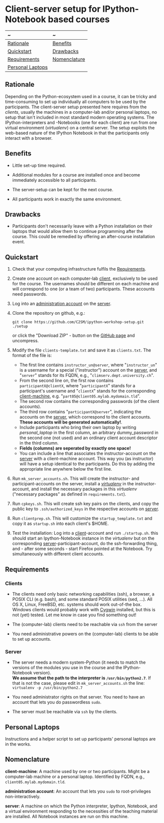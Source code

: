 Client-server setup for IPython-Notebook based courses
======================================================
  ~                                     | ~                                            
:-----------------------------------------|:--------------------------------------------
 <a href="#rationale">Rationale</a>       |  <a href="#benefits">Benefits</a>           
 <a href="#quickstart">Quickstart</a>     |  <a href="#drawbacks">Drawbacks</a>         
 <a href="#requirements">Requirements</a> |   <a href="#nomenclature">Nomenclature</a>  
 <a href="#personal-laptops">Personal Laptops</a>|                                    



Rationale
---------

Depending on the Python-ecosystem used in a course, it can be tricky
and time-consuming to set up individually all computers to be used by
the participants. The client-server setup presented here requires from
the *clients*, usually the machines in a computer-lab and/or personal
laptops, no setup that isn't included in most standard modern
operating systems. The IPython-interpreters and -Notebooks (one for
each client) are run from one virtual environment (*virtualenv*) on a
central server. The setup exploits the web-based nature of the IPython
Notebook in that the participants only interact with a browser.

Benefits
--------

+ Little set-up time required.

+ Additional modules for a course are installed once and become
  immediately accessible to all participants.

+ The server-setup can be kept for the next course.

+ All participants work in exactly the same environment.

Drawbacks
---------

+ Participants don't necessarily leave with a Python installation on
  their laptops that would allow them to continue programming after
  the course. This could be remedied by offering an after-course
  installation event.

    

Quickstart
----------

1. Check that your computing infrastructure fulfils the [Requirements](#requirements).

2. Create one account on each computer-lab [client](#client-m),
   exclusively to be used for the course. The usernames should be
   different on each machine and will correspond to one (or a team of
   two) participants. These accounts need passwords.
   
3. Log into an [administration account](#admin-acc) on the [server](#server).

4. Clone the repository on github, e.g.:   

	``` {.bash}
	git clone https://github.com/C2SM/ipython-workshop-setup.git ./setup
    ```

	or click the "Download ZIP" - button on the
    [GitHub page](https://github.com/C2SM/ipython-workshop-setup) and
    uncompress.

5. Modify the file `clients-template.txt` and save it as `clients.txt`. The format of the file is:

	+ The first line contains `instructor_un@server`, where
      "`instructor_un`" is a username for a special ("instructor")
      account on the [server](#server), and "`server`" stands for its
      FQDN, e.g., "`climserv.dept.university.ch`".
    + From the second line on, the first row contains
      `participantX@clientX`, where "`participantX`" stands for a
      participant's username and "`clientX`" stands for the
      corresponding [client-machine](#client-m),
      e.g. "`part05@client05.mylab.mydomain.tld`".
	+ The second row contains the corresponding passwords (of the client accounts).
	+ The third row contains "`participantX@server`", indicating the
      accounts on the [server](#server), which correspond to the
      client accounts. **These accounts will be generated automatically!**.
	+ Include participants who bring their own laptop by writing
	  *personal_laptop* in the first column, an arbitrary dummy_password
	  in the second one (not used) and an ordinary client account
	  descriptor in the third column.
	+ **Fields (columns) are seperated by exactly one space!**
	+ You can include a line that associates the instructor-account on
      the [server](#server) with a client-machine account. This way you (as
      instructor) will have a setup identical to the participants. Do
      this by adding the appropriate line anywhere below the first
      line.

6. Run `mk_server_accounts.sh`. This will create the instructor- and
   participant-accounts on the server, install a
   [*virtualenv*](https://virtualenv.pypa.io/en/latest/) in the
   instructor-account, and install the necessary packages in this
   *virtualenv* ("necessary packages" as defined in
   `requirements.txt`).

7. Run `cpkeys.sh`. This will create ssh key pairs on the clients, and
   copy the public key to `.ssh/authorized_keys` in the respective
   accounts on [server](#server).

8. Run `clientprep.sh`. This will customize the `startup_template.txt`
   and copy it as `startup.sh` into each client's $HOME.

9. Test the installation: Log into a [client](#client-m)-account and
   run `./startup.sh`. this should start an Ipython-Notebook instance
   in the *virtualenv* but on the corresponding
   [server](#server)-participant-account, do the ssh-forwarding thing,
   and - after some seconds - start Firefox pointed at the
   Notebook. Try simultaneously with different client accounts.



Requirements
------------

### Clients

+ The clients need only basic networking capabilities (ssh), a
    browser, a POSIX CLI (e.g. bash), and some standard POSIX
    utilities (sed, ...). All OS X, Linux, FreeBSD, etc. systems
    should work out-of-the box. Windows clients would probably work
    with [Cygwin](https://cygwin.com/index.html) installed, but this
    is not (yet) tested. Let me know in case you find something out!

+ The (computer-lab) clients need to be reachable via `ssh` from the server

+ You need administrative powers on the (computer-lab) clients to be
    able to set up accounts.

### Server

+ The server needs a modern system-Python (it needs to match the
    versions of the modules you use in the course and the IPython-Notebook
	version).    
	**We assume that the path to the interpreter is `/usr/bin/python2.7`**.
	If that is not the case, please edit in `mk_server_accounts.sh` the line:
		```
		virtualenv -p /usr/bin/python2.7
		```

+ You need administrator rights on that server. You need to have an
  account that lets you do passwordless `sudo`.

+ The server must be reachable via `ssh` by the clients.


 Personal Laptops
-----------------

Instructions and a helper script to set up participants' personal
laptops are in the works.


Nomenclature
------------

<a name="client-m"></a>**client-machine**: A machine used by one or
two participants. Might be a computer-lab machine or a personal
laptop. Identified by FQDN, e.g., `client05.mylab.mydomain.tld`.

<a name="admin-acc"></a>**administration account**: An account that
lets you `sudo` to root-privileges non-interactively.

<a name="server"></a>**server**: A machine on which the Python
interpreter, Ipython, Notebook, and a virtual environment responding
to the necessities of the teaching material are installed. All
Notebook instances are run on this machine.
